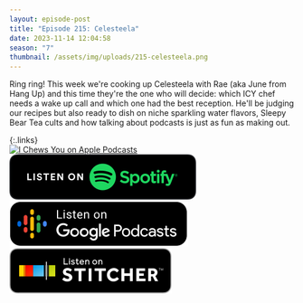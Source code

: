 ```yaml
---
layout: episode-post
title: "Episode 215: Celesteela"
date: 2023-11-14 12:04:58
season: "7"
thumbnail: /assets/img/uploads/215-celesteela.png
---
```

Ring ring! This week we're cooking up Celesteela with Rae (aka June from Hang Up) and this time they're the one who will decide: which ICY chef needs a wake up call and which one had the best reception. He'll be judging our recipes but also ready to dish on niche sparkling water flavors, Sleepy Bear Tea cults and how talking about podcasts is just as fun as making out.

{:.links}  
[![I Chews You on Apple Podcasts](https://linkmaker.itunes.apple.com/en-us/badge-lrg.svg?releaseDate=2019-04-16T00:00:00Z&kind=podcast&bubble=podcasts)](https://podcasts.apple.com/us/podcast/215-celesteela-feat-rae-from-hang-up/id1455409177?i=1000634753946)  [![I Chews You on Spotify](/assets/img/uploads/spotify-badge-button.svg)](https://open.spotify.com/episode/6wBJyiTuKEFxVRREUfQNP5?si=mqd66SESRn2AsyrUgkjF2A)  [![I Chews You on Google Podcasts](/assets/img/uploads/google-podcasts-badge-button.svg)](https://podcasts.google.com/feed/aHR0cHM6Ly9mZWVkcy5saWJzeW4uY29tLzE2ODgyMS9yc3M/episode/YzRiY2E3NTgtOTVlMy00YzM0LWI4ZmItNTRjZTQyZmFkNzEy?sa=X&ved=0CAUQkfYCahcKEwi4oPW08oqEAxUAAAAAHQAAAAAQAQ)  [![I Chews You on Stitcher](/assets/img/uploads/stitcher-badge-button.svg)](undefined)